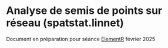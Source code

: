 # Analyse de semis de points sur réseau (spatstat.linnet)

Document en préparation pour séance [ElementR](https://elementr.gitpages.huma-num.fr/website/apropos.html) février 2025